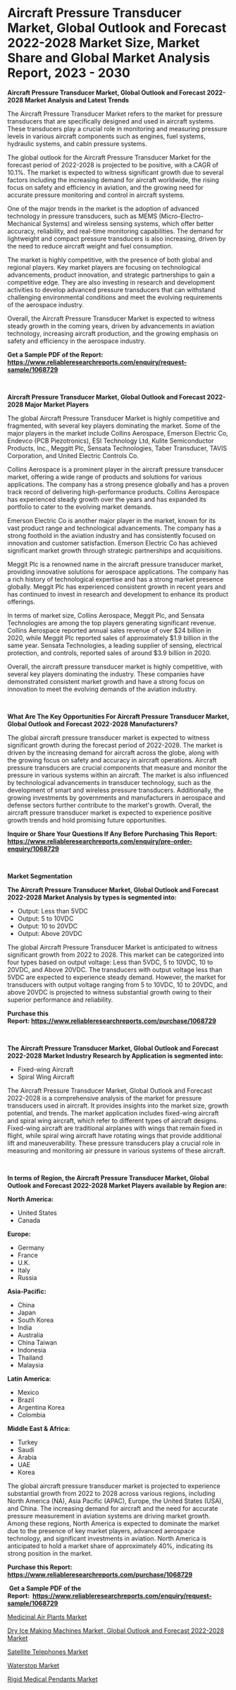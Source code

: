 <p><h1>Aircraft Pressure Transducer Market, Global Outlook and Forecast 2022-2028 Market Size, Market Share and Global Market Analysis Report, 2023 - 2030</h1></p><p><strong>Aircraft Pressure Transducer Market, Global Outlook and Forecast 2022-2028 Market Analysis and Latest Trends</strong></p>
<p><p>The Aircraft Pressure Transducer Market refers to the market for pressure transducers that are specifically designed and used in aircraft systems. These transducers play a crucial role in monitoring and measuring pressure levels in various aircraft components such as engines, fuel systems, hydraulic systems, and cabin pressure systems.</p><p>The global outlook for the Aircraft Pressure Transducer Market for the forecast period of 2022-2028 is projected to be positive, with a CAGR of 10.1%. The market is expected to witness significant growth due to several factors including the increasing demand for aircraft worldwide, the rising focus on safety and efficiency in aviation, and the growing need for accurate pressure monitoring and control in aircraft systems.</p><p>One of the major trends in the market is the adoption of advanced technology in pressure transducers, such as MEMS (Micro-Electro-Mechanical Systems) and wireless sensing systems, which offer better accuracy, reliability, and real-time monitoring capabilities. The demand for lightweight and compact pressure transducers is also increasing, driven by the need to reduce aircraft weight and fuel consumption.</p><p>The market is highly competitive, with the presence of both global and regional players. Key market players are focusing on technological advancements, product innovation, and strategic partnerships to gain a competitive edge. They are also investing in research and development activities to develop advanced pressure transducers that can withstand challenging environmental conditions and meet the evolving requirements of the aerospace industry.</p><p>Overall, the Aircraft Pressure Transducer Market is expected to witness steady growth in the coming years, driven by advancements in aviation technology, increasing aircraft production, and the growing emphasis on safety and efficiency in the aerospace industry.</p></p>
<p><strong>Get a Sample PDF of the Report:&nbsp; <a href="https://www.reliableresearchreports.com/enquiry/request-sample/1068729">https://www.reliableresearchreports.com/enquiry/request-sample/1068729</a></strong></p>
<p>&nbsp;</p>
<p><strong>Aircraft Pressure Transducer Market, Global Outlook and Forecast 2022-2028 Major Market Players</strong></p>
<p><p>The global Aircraft Pressure Transducer Market is highly competitive and fragmented, with several key players dominating the market. Some of the major players in the market include Collins Aerospace, Emerson Electric Co, Endevco (PCB Piezotronics), ESI Technology Ltd, Kulite Semiconductor Products, Inc., Meggitt Plc, Sensata Technologies, Taber Transducer, TAVIS Corporation, and United Electric Controls Co.</p><p>Collins Aerospace is a prominent player in the aircraft pressure transducer market, offering a wide range of products and solutions for various applications. The company has a strong presence globally and has a proven track record of delivering high-performance products. Collins Aerospace has experienced steady growth over the years and has expanded its portfolio to cater to the evolving market demands.</p><p>Emerson Electric Co is another major player in the market, known for its vast product range and technological advancements. The company has a strong foothold in the aviation industry and has consistently focused on innovation and customer satisfaction. Emerson Electric Co has achieved significant market growth through strategic partnerships and acquisitions.</p><p>Meggit Plc is a renowned name in the aircraft pressure transducer market, providing innovative solutions for aerospace applications. The company has a rich history of technological expertise and has a strong market presence globally. Meggit Plc has experienced consistent growth in recent years and has continued to invest in research and development to enhance its product offerings.</p><p>In terms of market size, Collins Aerospace, Meggit Plc, and Sensata Technologies are among the top players generating significant revenue. Collins Aerospace reported annual sales revenue of over $24 billion in 2020, while Meggit Plc reported sales of approximately $1.9 billion in the same year. Sensata Technologies, a leading supplier of sensing, electrical protection, and controls, reported sales of around $3.9 billion in 2020.</p><p>Overall, the aircraft pressure transducer market is highly competitive, with several key players dominating the industry. These companies have demonstrated consistent market growth and have a strong focus on innovation to meet the evolving demands of the aviation industry.</p></p>
<p>&nbsp;</p>
<p><strong>What Are The Key Opportunities For Aircraft Pressure Transducer Market, Global Outlook and Forecast 2022-2028 Manufacturers?</strong></p>
<p><p>The global aircraft pressure transducer market is expected to witness significant growth during the forecast period of 2022-2028. The market is driven by the increasing demand for aircraft across the globe, along with the growing focus on safety and accuracy in aircraft operations. Aircraft pressure transducers are crucial components that measure and monitor the pressure in various systems within an aircraft. The market is also influenced by technological advancements in transducer technology, such as the development of smart and wireless pressure transducers. Additionally, the growing investments by governments and manufacturers in aerospace and defense sectors further contribute to the market's growth. Overall, the aircraft pressure transducer market is expected to experience positive growth trends and hold promising future opportunities.</p></p>
<p><strong>Inquire or Share Your Questions If Any Before Purchasing This Report: <a href="https://www.reliableresearchreports.com/enquiry/pre-order-enquiry/1068729">https://www.reliableresearchreports.com/enquiry/pre-order-enquiry/1068729</a></strong></p>
<p>&nbsp;</p>
<p><strong>Market Segmentation</strong></p>
<p><strong>The Aircraft Pressure Transducer Market, Global Outlook and Forecast 2022-2028 Market Analysis by types is segmented into:</strong></p>
<p><ul><li>Output: Less than 5VDC</li><li>Output: 5 to 10VDC</li><li>Output: 10 to 20VDC</li><li>Output: Above 20VDC</li></ul></p>
<p><p>The global Aircraft Pressure Transducer Market is anticipated to witness significant growth from 2022 to 2028. This market can be categorized into four types based on output voltage: Less than 5VDC, 5 to 10VDC, 10 to 20VDC, and Above 20VDC. The transducers with output voltage less than 5VDC are expected to experience steady demand. However, the market for transducers with output voltage ranging from 5 to 10VDC, 10 to 20VDC, and above 20VDC is projected to witness substantial growth owing to their superior performance and reliability.</p></p>
<p><strong>Purchase this Report:&nbsp;<a href="https://www.reliableresearchreports.com/purchase/1068729">https://www.reliableresearchreports.com/purchase/1068729</a></strong></p>
<p>&nbsp;</p>
<p><strong>The Aircraft Pressure Transducer Market, Global Outlook and Forecast 2022-2028 Market Industry Research by Application is segmented into:</strong></p>
<p><ul><li>Fixed-wing Aircraft</li><li>Spiral Wing Aircraft</li></ul></p>
<p><p>The Aircraft Pressure Transducer Market, Global Outlook and Forecast 2022-2028 is a comprehensive analysis of the market for pressure transducers used in aircraft. It provides insights into the market size, growth potential, and trends. The market application includes fixed-wing aircraft and spiral wing aircraft, which refer to different types of aircraft designs. Fixed-wing aircraft are traditional airplanes with wings that remain fixed in flight, while spiral wing aircraft have rotating wings that provide additional lift and maneuverability. These pressure transducers play a crucial role in measuring and monitoring air pressure in various systems of these aircraft.</p></p>
<p>&nbsp;</p>
<p><strong>In terms of Region, the Aircraft Pressure Transducer Market, Global Outlook and Forecast 2022-2028 Market Players available by Region are:</strong></p>
<p>
    <p> <strong> North America: </strong>
        <ul>
            <li>United States</li>
            <li>Canada</li>
        </ul>
        </p> 
    <p> <strong> Europe: </strong>
        <ul>
            <li>Germany</li>
            <li>France</li>
            <li>U.K.</li>
            <li>Italy</li>
            <li>Russia</li>
        </ul>
        </p> 
    <p> <strong> Asia-Pacific: </strong>
        <ul>
            <li>China</li>
            <li>Japan</li>
            <li>South Korea</li>
            <li>India</li>
            <li>Australia</li>
            <li>China Taiwan</li>
            <li>Indonesia</li>
            <li>Thailand</li>
            <li>Malaysia</li>
        </ul>
        </p> 
    <p> <strong> Latin America: </strong>
        <ul>
            <li>Mexico</li>
            <li>Brazil</li>
            <li>Argentina Korea</li>
            <li>Colombia</li>
        </ul>
        </p> 
    <p> <strong> Middle East & Africa: </strong>
        <ul>
            <li>Turkey</li>
            <li>Saudi</li>
            <li>Arabia</li>
            <li>UAE</li>
            <li>Korea</li>
        </ul>
    </p>
    </p>
<p><p>The global aircraft pressure transducer market is projected to experience substantial growth from 2022 to 2028 across various regions, including North America (NA), Asia Pacific (APAC), Europe, the United States (USA), and China. The increasing demand for aircraft and the need for accurate pressure measurement in aviation systems are driving market growth. Among these regions, North America is expected to dominate the market due to the presence of key market players, advanced aerospace technology, and significant investments in aviation. North America is anticipated to hold a market share of approximately 40%, indicating its strong position in the market.</p></p>
<p><strong>Purchase this Report: <a href="https://www.reliableresearchreports.com/purchase/1068729">https://www.reliableresearchreports.com/purchase/1068729</a></strong></p>
<p>&nbsp;<strong>Get a Sample PDF of the Report:&nbsp;&nbsp;<a href="https://www.reliableresearchreports.com/enquiry/request-sample/1068729">https://www.reliableresearchreports.com/enquiry/request-sample/1068729</a></strong></p>
<p><strong></strong></p>
<p><p><a href="https://www.reportprime.com/medicinal-air-plants-r8953">Medicinal Air Plants Market</a></p><p><a href="https://github.com/RichRobinson5/Market-Research-Report-List-1/blob/main/dry-ice-making-machines-market-global-outlook-and-forecast-2022-2028-market.md">Dry Ice Making Machines Market, Global Outlook and Forecast 2022-2028 Market</a></p><p><a href="https://www.linkedin.com/pulse/satellite-telephones-market-size-2023-2030-global-industrial-lqcre/">Satellite Telephones Market</a></p><p><a href="https://medium.com/@samirmayert107/waterstop-market-size-growth-forecast-2023-2030-7dedc1297533">Waterstop Market</a></p><p><a href="https://www.reportprime.com/rigid-medical-pendants-r8954">Rigid Medical Pendants Market</a></p></p>